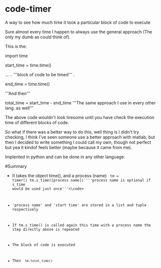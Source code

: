 # code-timer
A way to see how much time it took a particular block of code to execute

Sure almost every time I happen to always use the general approach (The only my dumb as could think of).

This is the:

import time

start_time = time.time()

...
..        '''block of code to be timed'''
.

end_time = time.time()

'''And then'''

total_time = start_time - end_time '''The same approach I use in every other lang. as well'''

The above code wouldn't look tiresome until you have check the execution time of different blocks of code.

So what if there was a better way to do this, well thing is I didn't try checking,
I think I've seen someone use a better approach with matlab, but then I decided to write something I could call my own, though not perfect but yea it kindof feels better (maybe because it came from me).

Implented in python and can be done in any other language:

#Summary

- It takes the object time(), and a process (name)
   <code> tm = timer()
   tm.s_time([process name]) '''process name is optional if s_time would be used just once'''<\code>

- 'process name' and 'start time' are stored in a list and tuple respectively

- If tm.s_time() is called again this time with a process name the step directly above is repeated

- The block of code is executed

- Then <code> tm.total_time() </code>






